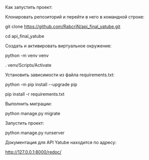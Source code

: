 Как запустить проект:

Клонировать репозиторий и перейти в него в командной строке:

git clone https://github.com/RabcriN/api_final_yatube.git

cd api_final_yatube

Cоздать и активировать виртуальное окружение:

python -m venv venv

. venv/Scripts/Activate

Установить зависимости из файла requirements.txt:

python -m pip install --upgrade pip

pip install -r requirements.txt

Выполнить миграции:

python manage.py migrate

Запустить проект:

python manage.py runserver

Документация для API Yatube находится по адресу: 

http://127.0.0.1:8000/redoc/
